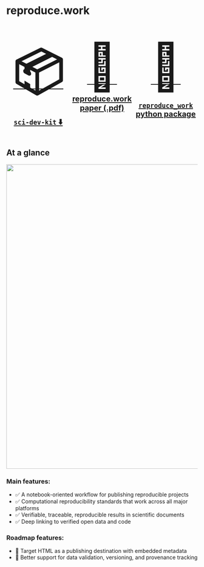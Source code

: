 # reproduce.work

<!-- WARNING: THIS FILE WAS AUTOGENERATED! DO NOT EDIT! -->

<div style="display:flex;">

<div style="flex:1; text-align: center;">

<a href="https://github.com/reproduce-work/sci-dev-kit">
<h1>
<span style="font-size:120px;">📦</span> <br/>
<span style="font-size: 20px; margin-top:-10px;"><code>sci-dev-kit</code>
⬇️ </span>
</h1>

</a>

</div>

<div style="flex:1;  text-align: center;">

<a href="https://github.com/reproduce-work/reproduce-work/blob/main/document/report.pdf">
<h1>
<span style="font-size:120px;">📃</span> <br/>
<span style="font-size: 20px; margin-top:-10px;">reproduce.work paper
(.pdf)</span>
</h1>

</a>

</div>

<div style="flex:1; text-align: center;">

<a href="https://github.com/reproduce-work/reproduce-work/">
<h1>
<span style="font-size:120px;">📀</span><br/>

<div style="font-size: 20px">

<span style="margin-top:-10px;"><code>reproduce_work</code></span> <br/>
<span style="margin-top:-20px;"> python package</span>

</div>

</h1>

</a>

</div>

</div>

## At a glance

<div style="text-align:center;">

<img src="img/nutshell.png" width="800px" />

</div>

### Main features:

- ✅ A notebook-oriented workflow for publishing reproducible projects
- ✅ Computational reproducibility standards that work across all major
  platforms
- ✅ Verifiable, traceable, reproducible results in scientific documents
- ✅ Deep linking to verified open data and code

### Roadmap features:

- 🔳 Target HTML as a publishing destination with embedded metadata
- 🔳 Better support for data validation, versioning, and provenance
  tracking

<!--
## Current support
&#10;Currently, we have examples and templates for the following workflows:
- [Jupyter](https://jupyter.org/)
- [Rmarkdown/RStudio](https://rmarkdown.rstudio.com/)
- [R](https://www.r-project.org/)
- [Python](https://www.python.org/)
- [Julia](https://julialang.org/)
&#10;Creating new templates [(link coming soon]()) is easy and encouraged for any workflow that can be containerized. The goal is to provide a framework that can be used to create a reproducible workflow for any computational task.
&#10;
Future targets:
- [MATLAB](https://www.mathworks.com/products/matlab.html)
- [Stata](https://www.stata.com/)
- [SAS](https://www.sas.com/en_us/home.html)
- [SPSS](https://www.ibm.com/analytics/spss-statistics-software)
- [Mathematica](https://www.wolfram.com/mathematica/)
- [Maple](https://www.maplesoft.com/products/maple/)
-->
